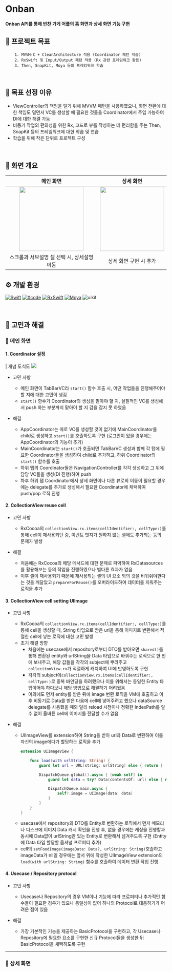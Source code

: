 # Onban

**Onban API를 통해 반찬 가게 어플의 홈 화면과 상세 화면 기능 구현**
<br>

## 🎯 프로젝트 목표

```
    1. MVVM-C + CleanArchitecture 적용 (Coordinator 패턴 학습)
    2. RxSwift 및 Input/Output 패턴 적용 (Rx 관련 프레임워크 활용)
    3. Then, SnapKit, Moya 등의 프레임워크 학습
```
<br>

## 🙊 목표 선정 이유
- ViewController의 책임을 덜기 위해 MVVM 패턴을 사용하였으니, 화면 전환에 대한 책임도 덜면서 VC를 생성할 때 필요한 것들을 Coordinator에서 주입 가능하여 DI에 대한 해결 가능
- 비동기 작업의 편의성을 위한 Rx, 코드로 뷰를 작성하는 데 편리함을 주는 Then, SnapKit 등의 프레임워크에 대한 학습 및 연습
- 학습을 위해 작은 단위로 프로젝트 구성

<br>

## 📝 화면 개요
|   메인 화면    |   상세 화면   |
| :----------: | :--------: |
|  <img src="https://user-images.githubusercontent.com/44107696/199626797-136ba423-0b15-496d-a9c2-903a72703608.gif" width="200"> | <img src="" width="200"> |
|   스크롤과 서브설명 셀 선택 시, 상세설명 이동    |   상세 화면 구현 시 추가   |

## ⚙️ 개발 환경


[![Swift](https://img.shields.io/badge/swift-v5.5-orange?logo=swift)](https://developer.apple.com/kr/swift/)
[![Xcode](https://img.shields.io/badge/xcode-v14.0-blue?logo=xcode)](https://developer.apple.com/kr/xcode/)
[![RxSwift](https://img.shields.io/badge/RxSwift-6.5.0-red)]()
[![Moya](https://img.shields.io/badge/Moya-15.0-red)]()
<img src="https://img.shields.io/badge/UIkit-000000?style=flat&logo=UIkit" alt="uikit" maxWidth="100%">


<br>

## 🌟 고민과 해결

### 🔅 메인 화면
#### 1. Coordinator 설정

| 개념 도식도
![](https://i.imgur.com/6yyEnZH.png)

- 고민 사항
    - 메인 화면이 TabBarVC라 `start()` 함수 호출 시, 어떤 작업들을 진행해주어야 할 지에 대한 고민이 생김
    - `start()` 함수가 Coordinator의 생성을 맡아야 할 지, 실질적인 VC를 생성해서 push 하는 부분까지 맡아야 할 지 감을 잡지 못 하였음

- 해결
    - AppCoordinator는 따로 VC를 생성할 것이 없기에 MainCoordinator를 child로 생성하고 `start()`를 호출하도록 구현 (로그인이 있을 경우에는 AppCoordinator의 기능이 추가)
    - MainCoordinator는 `start()`가 호출되면 TabBarVC 생성과 함께 각 탭에 필요한 Coordinator들을 생성하여 child로 추가하고, 하위 Coordinator의 `start()` 함수를 호출
    - 하위 탭의 Coordinator들은 NavigationController를 각각 생성하고 그 위에 담당 VC들을 생성(DI 진행)하여 push
    - 차후 하위 탭 Coordinator에서 상세 화면이나 다른 뷰로의 이동이 필요할 경우에는 delegate를 추가로 생성해서 필요한 Coordinator에 채택하여 push/pop 로직 진행

#### 2. CollectionView reuse cell
- 고민 사항
    - RxCocoa의 `collectionView.rx.items(cellIdentifier:, cellType:)`를 통해 cell이 재사용되던 중, 이벤트 뱃지가 원하지 않는 셀에도 추가되는 등의 문제가 발생

- 해결
    - 처음에는 RxCocoa의 해당 메서드에 대한 문제로 파악하여 RxDatasources를 활용해보는 등의 작업을 진행하였으나 별다른 효과가 없음
    - 이후 셀이 재사용되기 때문에 재사용되는 셀의 UI 요소 외의 것을 비워줘야한다는 것을 깨달았고 `prepareForReuse()`를 오버라이드하여 데이터를 지워주는 로직을 추가

#### 3. CollectionView cell setting UIImage
- 고민 사항
    - RxCocoa의 `collectionView.rx.items(cellIdentifier:, cellType:)`를 통해 cell을 생성할 때, String 타입으로 받은 url을 통해 이미지로 변환해서 적절한 cell에 넣는 로직에 대한 고민 발생
    - 초기 해결 방향
        - 처음에는 usecase에서 repository로부터 DTO를 받아오면 `shared()`를 통해 변환된 entity와 urlString을 Data 타입으로 바꿔주는 로직으로 한 번에 보내주고, 해당 값들을 각각의 subject에 뿌려주고 `collecitonView.rx`가 적절하게 캐치하여 UI에 반영하도록 구현
        - 각각의 subject에`collectionView.rx.items(cellIdentifier:, cellType:)`로 중복 바인딩을 하려했으나 이를 위해서는 동일한 Entity 타입이어야 하다보니 해당 방법으로 해결하기 어려웠음
        - 이외에도 먼저 entity를 받은 뒤에 image 변환 로직을 VM에 호출하고 이후 비동기로 Data를 받은 다음에 cell에 넣어주려고 했으나 dataSource delegate를 사용했을 때와 달리 reload 시점이나 정확한 IndexPath를 알 수 없어 올바른 cell에 이미지를 전달할 수가 없음 

- 해결
    - UIImageView를 extension하여 String을 받아 url과 Data로 변환하여 이를 자신의 image에다가 할당하는 로직을 추가
        ```swift
        extension UIImageView {

            func load(with urlString: String) {
                guard let url = URL(string: urlString) else { return }

                DispatchQueue.global().async { [weak self] in
                    guard let data = try? Data(contentsOf: url) else { return }

                    DispatchQueue.main.async {
                        self?.image = UIImage(data: data)
                    }
                }
            }
        }
        ```
    - usecase에서 repository의 DTO를 Entity로 변환하는 로직에서 먼저 메모리나 디스크에 이미지 Data 캐시 확인을 진행 후, 없을 경우에는 캐싱을 진행함과 동시에 Data없이 urlString만 있는 Entity로 변환해서 넘겨주도록 구현 (Entity에 Data 타입 할당할 옵셔널 프로퍼티 추가)
    - cell의 `setFoodImage(imageData: Data?, urlString: String)`호출하고 imageData가 nil일 경우에는 앞서 위에 작성한 UIImageView extension의 `load(with urlString: String)` 함수를 호출하여 데이터 변환 작업 진행

#### 4. Usecase / Repository protocol
- 고민 사항
    - Usecase나 Repository의 경우 VM이나 기능에 따라 프로퍼티나 추가적인 함수들이 필요한 경우가 있으나 통일성이 없어 하나의 Protocol로 대응하기가 어려운 점이 있음

- 해결
    - 가장 기본적인 기능을 제공하는 BasicProtocol을 구현하고, 각 Usecase나 Repository에 필요한 요소를 구현한 신규 Protocol들을 생성한 뒤 BasicProtocol을 채택하도록 구현
--------

### 🔅 상세 화면
